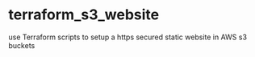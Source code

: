 # terraform_s3_website
use Terraform scripts to setup a https secured static website in AWS s3 buckets
